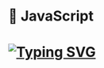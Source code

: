 # 🚀 JavaScript
<h1 align="left"><a href="https://git.io/typing-svg"><img src="https://readme-typing-svg.demolab.com?font=Fira+Code&pause=2000&color=C70039&width=500&lines=Javascript+is+the+duct+tape+of+the+Internt" alt="Typing SVG" /></a></h1>

